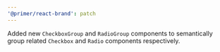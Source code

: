 ```yaml
---
'@primer/react-brand': patch
---
```


Added new `CheckboxGroup` and `RadioGroup` components to semantically group related `Checkbox` and `Radio` components respectively.
